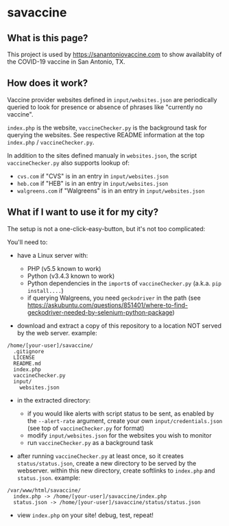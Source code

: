 # savaccine

## What is this page?

This project is used by https://sanantoniovaccine.com to show availablity of the COVID-19 vaccine in San Antonio, TX.

## How does it work?

Vaccine provider websites defined in `input/websites.json` are periodically queried to look for presence or absence of phrases like "currently no vaccine".

`index.php` is the website, `vaccineChecker.py` is the background task for querying the websites.  See respective README information at the top `index.php` / `vaccineChecker.py`.

In addition to the sites defined manualy in `websites.json`, the script `vaccineChecker.py` also supports lookup of:
* `cvs.com` if "CVS" is in an entry in `input/websites.json`
* `heb.com` if "HEB" is in an entry in `input/websites.json`
* `walgreens.com` if "Walgreens" is in an entry in `input/websites.json`

## What if I want to use it for my city?

The setup is not a one-click-easy-button, but it's not too complicated:

You'll need to:
* have a Linux server with:
    * PHP (v5.5 known to work) 
    * Python (v3.4.3 known to work)
    * Python dependencies in the `import`s of `vaccineChecker.py` (a.k.a. `pip install....`)
    * if querying Walgreens, you need `geckodriver` in the path (see https://askubuntu.com/questions/851401/where-to-find-geckodriver-needed-by-selenium-python-package)

* download and extract a copy of this repository to a location NOT served by the web server.  example:
```
/home/[your-user]/savaccine/
  .gitignore
  LICENSE
  README.md
  index.php
  vaccineChecker.py
  input/
    websites.json
```  

* in the extracted directory:
  * if you would like alerts with script status to be sent, as enabled by the `--alert-rate` argument, create your own `input/credentials.json` (see top of `vaccineChecker.py` for format)
  * modify `input/websites.json` for the websites you wish to monitor
  * run `vaccineChecker.py` as a background task

* after running `vaccineChecker.py` at least once, so it creates `status/status.json`, create a new directory to be served by the webserver.  within this new directory, create softlinks to `index.php` and `status.json`.  example:

```
/var/www/html/savaccine/
  index.php -> /home/[your-user]/savaccine/index.php
  status.json -> /home/[your-user]/savaccine/status/status.json
```

* view `index.php` on your site!  debug, test, repeat!

